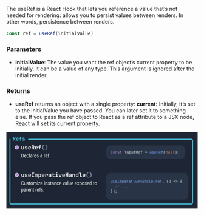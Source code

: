 The useRef is a React Hook that lets you reference a value that’s not needed for rendering: allows you to persist values between renders. In other words, persistence between renders.
```jsx
const ref = useRef(initialValue)
```

### Parameters

- **initialValue**: The value you want the ref object’s current property to be initially. It can be a value of any type. This argument is ignored after the initial render.
### Returns

- **useRef** returns an object with a single property: **current:** Initially, it’s set to the initialValue you have passed. You can later set it to something else. If you pass the ref object to React as a ref attribute to a JSX node, React will set its current property.

![useRef basic syntax](../../resources/images/useRef1.png)